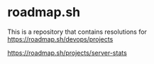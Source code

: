 # roadmap.sh
This is a repository that contains resolutions for https://roadmap.sh/devops/projects

https://roadmap.sh/projects/server-stats
